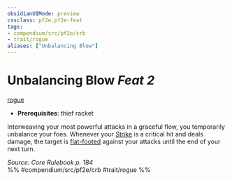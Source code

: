 ```yaml
---
obsidianUIMode: preview
cssclass: pf2e,pf2e-feat
tags:
- compendium/src/pf2e/crb
- trait/rogue
aliases: ["Unbalancing Blow"]
---
```

# Unbalancing Blow  *Feat 2*  
[rogue](/rules/traits/rogue.md)  

- **Prerequisites**: thief racket

Interweaving your most powerful attacks in a graceful flow, you temporarily unbalance your foes. Whenever your [Strike](/rules/actions/strike.md) is a critical hit and deals damage, the target is [flat-footed](/rules/conditions.md#Flat-footed) against your attacks until the end of your next turn.

*Source: Core Rulebook p. 184*  
%% #compendium/src/pf2e/crb #trait/rogue %%